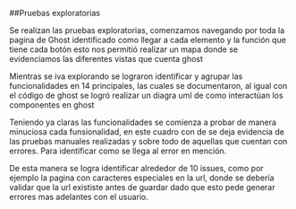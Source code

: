 ##Pruebas exploratorias


Se realizan las pruebas exploratorias, comenzamos navegando por toda la pagina de Ghost identificado como llegar a cada elemento y la función que tiene cada botón esto nos permitió realizar un mapa donde se evidenciamos las diferentes vistas que cuenta ghost

Mientras se iva explorando se lograron identificar y agrupar las funcionalidades en 14 principales, las cuales se documentaron, al igual con el código de ghost se logró realizar un diagra uml de como interactúan los componentes en ghost

Teniendo ya claras las funcionalidades se comienza a probar de manera minuciosa cada funsionalidad, en este cuadro con de se deja evidencia de las pruebas manuales realizadas y sobre todo de aquellas que cuentan con errores. Para identificar como se llega al error en mención.

De esta manera se logra identificar alrededor de 10 issues, como por ejemplo la pagina con caracteres especiales en la url, donde se debería validar que la url exististe antes de guardar dado que esto pede generar errores mas adelantes con el usuario.
